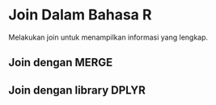 # Join Dalam Bahasa R
Melakukan join untuk menampilkan informasi yang lengkap.
## Join dengan MERGE
## Join dengan library DPLYR
